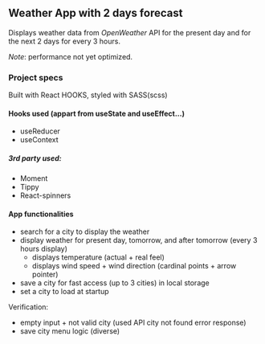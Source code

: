 ## Weather App with 2 days forecast 
Displays weather data from *OpenWeather* API for the present day and for the next 2 days for every 3 hours. 

*Note*: performance not yet optimized.

### Project specs
Built with React HOOKS, styled with SASS(scss)

#### Hooks used (appart from useState and useEffect...) 
- useReducer
- useContext
 
##### 3rd party used: 
- Moment 
- Tippy
- React-spinners

#### App functionalities
- search for a city to display the weather
- display weather for present day, tomorrow, and after tomorrow (every 3 hours display)
 	- displays temperature (actual + real feel) 
	- displays wind speed + wind direction (cardinal points + arrow pointer)
- save a city for fast access (up to 3 cities) in local storage
- set a city to load at startup

Verification: 
- empty input + not valid city (used API city not found error response)
- save city menu logic (diverse) 


